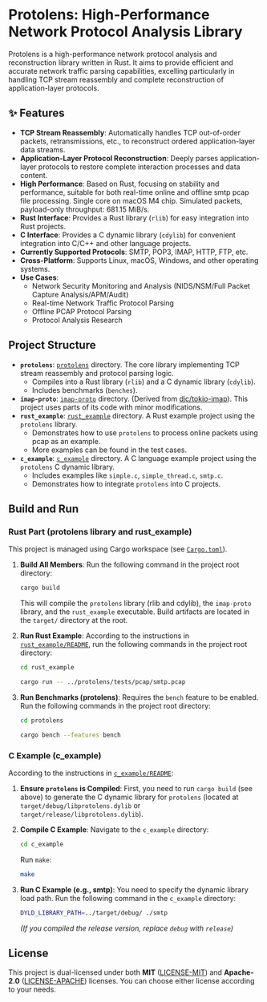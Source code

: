 # Protolens: High-Performance Network Protocol Analysis Library

Protolens is a high-performance network protocol analysis and reconstruction library written in Rust. It aims to provide efficient and accurate network traffic parsing capabilities, excelling particularly in handling TCP stream reassembly and complete reconstruction of application-layer protocols.

## ✨ Features

*   **TCP Stream Reassembly**: Automatically handles TCP out-of-order packets, retransmissions, etc., to reconstruct ordered application-layer data streams.
*   **Application-Layer Protocol Reconstruction**: Deeply parses application-layer protocols to restore complete interaction processes and data content.
*   **High Performance**: Based on Rust, focusing on stability and performance, suitable for both real-time online and offline smtp pcap file processing. Single core on macOS M4 chip. Simulated packets, payload-only throughput: 681.15 MiB/s.
*   **Rust Interface**: Provides a Rust library (`rlib`) for easy integration into Rust projects.
*   **C Interface**: Provides a C dynamic library (`cdylib`) for convenient integration into C/C++ and other language projects.
*   **Currently Supported Protocols**: SMTP, POP3, IMAP, HTTP, FTP, etc.
*   **Cross-Platform**: Supports Linux, macOS, Windows, and other operating systems.
*   **Use Cases**:
    *   Network Security Monitoring and Analysis (NIDS/NSM/Full Packet Capture Analysis/APM/Audit)
    *   Real-time Network Traffic Protocol Parsing
    *   Offline PCAP Protocol Parsing
    *   Protocol Analysis Research

## Project Structure

- **`protolens`**: [`protolens`](protolens) directory. The core library implementing TCP stream reassembly and protocol parsing logic.
    - Compiles into a Rust library (`rlib`) and a C dynamic library (`cdylib`).
    - Includes benchmarks (`benches`).
- **`imap-proto`**: [`imap-proto`](imap-proto) directory. (Derived from [djc/tokio-imap](https://github.com/djc/tokio-imap)). This project uses parts of its code with minor modifications.
- **`rust_example`**: [`rust_example`](rust_example) directory. A Rust example project using the `protolens` library.
    - Demonstrates how to use `protolens` to process online packets using pcap as an example.
    - More examples can be found in the test cases.
- **`c_example`**: [`c_example`](c_example) directory. A C language example project using the `protolens` C dynamic library.
    - Includes examples like `simple.c`, `simple_thread.c`, `smtp.c`.
    - Demonstrates how to integrate `protolens` into C projects.

## Build and Run

### Rust Part (protolens library and rust_example)

This project is managed using Cargo workspace (see [`Cargo.toml`](Cargo.toml)).

1.  **Build All Members**:
    Run the following command in the project root directory:
    ```bash
    cargo build
    ```
    This will compile the `protolens` library (rlib and cdylib), the `imap-proto` library, and the `rust_example` executable. Build artifacts are located in the `target/` directory at the root.

2.  **Run Rust Example**:
    According to the instructions in [`rust_example/README`](rust_example/README), run the following commands in the project root directory:
    ```bash
    cd rust_example
    ```
    ```bash
    cargo run -- ../protolens/tests/pcap/smtp.pcap
    ```

3.  **Run Benchmarks (protolens)**:
    Requires the `bench` feature to be enabled. Run the following commands in the project root directory:
    ```bash
    cd protolens
    ```
    ```bash
    cargo bench --features bench
    ```

### C Example (c_example)

According to the instructions in [`c_example/README`](c_example/README):

1.  **Ensure `protolens` is Compiled**:
    First, you need to run `cargo build` (see above) to generate the C dynamic library for `protolens` (located at `target/debug/libprotolens.dylib` or `target/release/libprotolens.dylib`).

2.  **Compile C Example**:
    Navigate to the `c_example` directory:
    ```bash
    cd c_example
    ```
    Run `make`:
    ```bash
    make
    ```

3.  **Run C Example (e.g., smtp)**:
    You need to specify the dynamic library load path. Run the following command in the `c_example` directory:
    ```bash
    DYLD_LIBRARY_PATH=../target/debug/ ./smtp
    ```
    *(If you compiled the release version, replace `debug` with `release`)*

## License

This project is dual-licensed under both **MIT** ([LICENSE-MIT](LICENSE-MIT)) and **Apache-2.0** ([LICENSE-APACHE](LICENSE-APACHE)) licenses. You can choose either license according to your needs.

